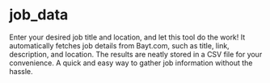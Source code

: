 # job_data
Enter your desired job title and location, and let this tool do the work! It automatically fetches job details from Bayt.com, such as title, link, description, and location. The results are neatly stored in a CSV file for your convenience. A quick and easy way to gather job information without the hassle.
